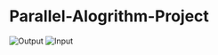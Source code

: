 # Parallel-Alogrithm-Project


![Output](https://user-images.githubusercontent.com/84730469/233823446-a502e9a3-a0d7-486b-83e8-db82d2dbb8df.png)
![Input](https://user-images.githubusercontent.com/84730469/233823447-8db7fc14-b504-4174-a95e-c37a6b71b604.png)
